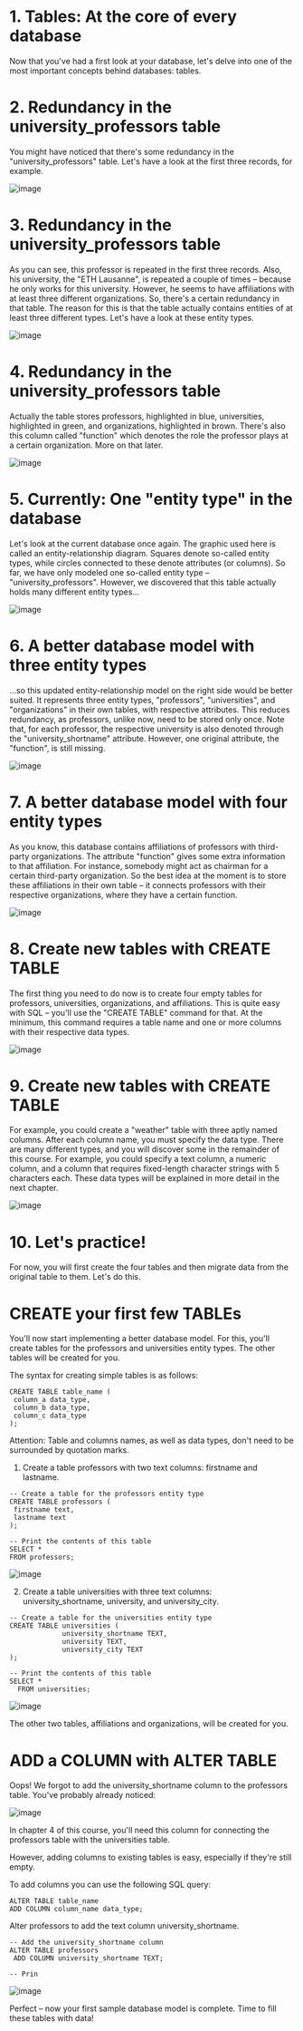 # 1. Tables: At the core of every database

Now that you've had a first look at your database, let's delve into one of the most important concepts behind databases: tables.

# 2. Redundancy in the university_professors table

You might have noticed that there's some redundancy in the "university_professors" table. Let's have a look at the first three records, for example.

![image](https://github.com/artempohribnyi/datacamp/assets/113499718/f688d645-18a9-40f8-810a-ff7e5c3cabc6)

# 3. Redundancy in the university_professors table

As you can see, this professor is repeated in the first three records. Also, his university, the "ETH Lausanne", is repeated a couple of times – because he only works for this university. However, he seems to have affiliations with at least three different organizations. So, there's a certain redundancy in that table. The reason for this is that the table actually contains entities of at least three different types. Let's have a look at these entity types.

![image](https://github.com/artempohribnyi/datacamp/assets/113499718/31f6c3ab-eacf-49ab-b477-adbcc2bbc4c3)

# 4. Redundancy in the university_professors table

Actually the table stores professors, highlighted in blue, universities, highlighted in green, and organizations, highlighted in brown. There's also this column called "function" which denotes the role the professor plays at a certain organization. More on that later.

![image](https://github.com/artempohribnyi/datacamp/assets/113499718/7c36ee9d-e13c-4f78-9928-b6d37a48d52a)

# 5. Currently: One "entity type" in the database

Let's look at the current database once again. The graphic used here is called an entity-relationship diagram. Squares denote so-called entity types, while circles connected to these denote attributes (or columns). So far, we have only modeled one so-called entity type – "university_professors". However, we discovered that this table actually holds many different entity types...

![image](https://github.com/artempohribnyi/datacamp/assets/113499718/6b66a38b-0a9e-4ecd-95f0-d85088106785)

# 6. A better database model with three entity types

...so this updated entity-relationship model on the right side would be better suited. It represents three entity types, "professors", "universities", and "organizations" in their own tables, with respective attributes. This reduces redundancy, as professors, unlike now, need to be stored only once. Note that, for each professor, the respective university is also denoted through the "university_shortname" attribute. However, one original attribute, the "function", is still missing.

![image](https://github.com/artempohribnyi/datacamp/assets/113499718/3a82dc1c-1831-463c-9720-e40e4a32e6ea)

# 7. A better database model with four entity types

As you know, this database contains affiliations of professors with third-party organizations. The attribute "function" gives some extra information to that affiliation. For instance, somebody might act as chairman for a certain third-party organization. So the best idea at the moment is to store these affiliations in their own table – it connects professors with their respective organizations, where they have a certain function.

![image](https://github.com/artempohribnyi/datacamp/assets/113499718/cd2d3dc4-2bf0-4e6f-868f-848869db3e8a)

# 8. Create new tables with CREATE TABLE

The first thing you need to do now is to create four empty tables for professors, universities, organizations, and affiliations. This is quite easy with SQL – you'll use the "CREATE TABLE" command for that. At the minimum, this command requires a table name and one or more columns with their respective data types.

![image](https://github.com/artempohribnyi/datacamp/assets/113499718/e290e21c-70ab-457e-b436-43065bebc64b)

# 9. Create new tables with CREATE TABLE

For example, you could create a "weather" table with three aptly named columns. After each column name, you must specify the data type. There are many different types, and you will discover some in the remainder of this course. For example, you could specify a text column, a numeric column, and a column that requires fixed-length character strings with 5 characters each. These data types will be explained in more detail in the next chapter.

![image](https://github.com/artempohribnyi/datacamp/assets/113499718/153e9e26-f0af-48cc-8ebf-a4b7ddb056c9)

# 10. Let's practice!

For now, you will first create the four tables and then migrate data from the original table to them. Let's do this.

# CREATE your first few TABLEs
You'll now start implementing a better database model. For this, you'll create tables for the professors and universities entity types. The other tables will be created for you.

The syntax for creating simple tables is as follows:
```
CREATE TABLE table_name (
 column_a data_type,
 column_b data_type,
 column_c data_type
);
```
Attention: Table and columns names, as well as data types, don't need to be surrounded by quotation marks.

1. Create a table professors with two text columns: firstname and lastname.

```
-- Create a table for the professors entity type
CREATE TABLE professors (
 firstname text,
 lastname text
);

-- Print the contents of this table
SELECT * 
FROM professors;
```

![image](https://github.com/artempohribnyi/datacamp/assets/113499718/f6132eb8-5bf8-45aa-a85e-0c06ca238172)

2. Create a table universities with three text columns: university_shortname, university, and university_city.

```
-- Create a table for the universities entity type
CREATE TABLE universities (
             university_shortname TEXT,
             university TEXT,
             university_city TEXT
);

-- Print the contents of this table
SELECT * 
  FROM universities;
```

![image](https://github.com/artempohribnyi/datacamp/assets/113499718/b9faa7ec-12d4-4330-9c06-2bb5322c6f93)

The other two tables, affiliations and organizations, will be created for you.

# ADD a COLUMN with ALTER TABLE

Oops! We forgot to add the university_shortname column to the professors table. You've probably already noticed:

![image](https://github.com/artempohribnyi/datacamp/assets/113499718/da19cb37-24fd-430e-b5b2-55c74c33a0f2)

In chapter 4 of this course, you'll need this column for connecting the professors table with the universities table.

However, adding columns to existing tables is easy, especially if they're still empty.

To add columns you can use the following SQL query:
```
ALTER TABLE table_name
ADD COLUMN column_name data_type;
```

Alter professors to add the text column university_shortname.

```
-- Add the university_shortname column
ALTER TABLE professors
 ADD COLUMN university_shortname TEXT;

-- Prin
```

![image](https://github.com/artempohribnyi/datacamp/assets/113499718/5eb547a1-75b2-4faa-9604-4c41e681adeb)

Perfect – now your first sample database model is complete. Time to fill these tables with data!

